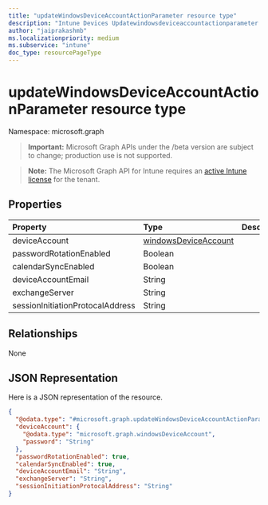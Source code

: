 ```yaml
---
title: "updateWindowsDeviceAccountActionParameter resource type"
description: "Intune Devices Updatewindowsdeviceaccountactionparameter Resources ."
author: "jaiprakashmb"
ms.localizationpriority: medium
ms.subservice: "intune"
doc_type: resourcePageType
---
```


# updateWindowsDeviceAccountActionParameter resource type

Namespace: microsoft.graph
> **Important:** Microsoft Graph APIs under the /beta version are subject to change; production use is not supported.

> **Note:** The Microsoft Graph API for Intune requires an [active Intune license](https://go.microsoft.com/fwlink/?linkid=839381) for the tenant.




## Properties
|Property|Type|Description|
|:---|:---|:---|
|deviceAccount|[windowsDeviceAccount](../resources/intune-devices-windowsdeviceaccount.md)||
|passwordRotationEnabled|Boolean||
|calendarSyncEnabled|Boolean||
|deviceAccountEmail|String||
|exchangeServer|String||
|sessionInitiationProtocalAddress|String||

## Relationships
None

## JSON Representation
Here is a JSON representation of the resource.
<!-- {
  "blockType": "resource",
  "@odata.type": "microsoft.graph.updateWindowsDeviceAccountActionParameter"
}
-->
``` json
{
  "@odata.type": "#microsoft.graph.updateWindowsDeviceAccountActionParameter",
  "deviceAccount": {
    "@odata.type": "microsoft.graph.windowsDeviceAccount",
    "password": "String"
  },
  "passwordRotationEnabled": true,
  "calendarSyncEnabled": true,
  "deviceAccountEmail": "String",
  "exchangeServer": "String",
  "sessionInitiationProtocalAddress": "String"
}
```
